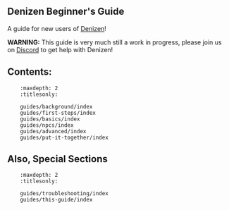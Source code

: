 Denizen Beginner's Guide
------------------------

A guide for new users of [Denizen](https://www.spigotmc.org/resources/denizen.21039/)!

**WARNING:** This guide is very much still a work in progress, please join us on [Discord](https://discord.gg/Q6pZGSR) to get help with Denizen!

## Contents:

``` toctree::
    :maxdepth: 2
    :titlesonly:

    guides/background/index
    guides/first-steps/index
    guides/basics/index
    guides/npcs/index
    guides/advanced/index
    guides/put-it-together/index
```

## Also, Special Sections

``` toctree::
    :maxdepth: 2
    :titlesonly:

    guides/troubleshooting/index
    guides/this-guide/index
```

